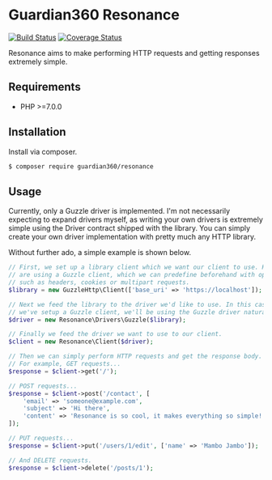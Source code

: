 Guardian360 Resonance
=====================

[![Build Status](https://travis-ci.org/guardian360/Resonance.svg?branch=master)](https://travis-ci.org/guardian360/Resonance)
[![Coverage Status](https://img.shields.io/coveralls/github/guardian360/Resonance/master.svg)](https://coveralls.io/github/guardian360/Resonance?branch=master)

Resonance aims to make performing HTTP requests and getting responses extremely
simple.

Requirements
------------

* PHP >=7.0.0

Installation
------------

Install via composer.

```sh
$ composer require guardian360/resonance
```

Usage
-----

Currently, only a Guzzle driver is implemented. I'm not necessarily expecting
to expand drivers myself, as writing your own drivers is extremely simple using
the Driver contract shipped with the library. You can simply create your own
driver implementation with pretty much any HTTP library.

Without further ado, a simple example is shown below.

```php
// First, we set up a library client which we want our client to use. Here, we
// are using a Guzzle client, which we can predefine beforehand with options
// such as headers, cookies or multipart requests.
$library = new GuzzleHttp\Client(['base_uri' => 'https://localhost']);

// Next we feed the library to the driver we'd like to use. In this case, since
// we've setup a Guzzle client, we'll be using the Guzzle driver naturally.
$driver = new Resonance\Drivers\Guzzle($library);

// Finally we feed the driver we want to use to our client.
$client = new Resonance\Client($driver);

// Then we can simply perform HTTP requests and get the response body.
// For example, GET requests...
$response = $client->get('/');

// POST requests...
$response = $client->post('/contact', [
    'email' => 'someone@example.com',
    'subject' => 'Hi there',
    'content' => 'Resonance is so cool, it makes everything so simple!'
]);

// PUT requests...
$response = $client->put('/users/1/edit', ['name' => 'Mambo Jambo']);

// And DELETE requests.
$response = $client->delete('/posts/1');
```

